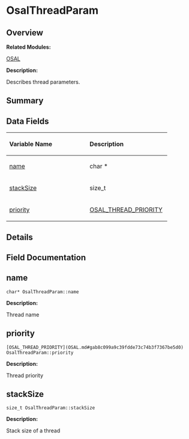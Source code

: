 # OsalThreadParam<a name="ZH-CN_TOPIC_0000001054479579"></a>

## **Overview**<a name="section395146536093532"></a>

**Related Modules:**

[OSAL](OSAL.md)

**Description:**

Describes thread parameters. 

## **Summary**<a name="section32478110093532"></a>

## Data Fields<a name="pub-attribs"></a>

<a name="table1289607295093532"></a>
<table><thead align="left"><tr id="row1115112182093532"><th class="cellrowborder" valign="top" width="50%" id="mcps1.1.3.1.1"><p id="p1420515964093532"><a name="p1420515964093532"></a><a name="p1420515964093532"></a>Variable Name</p>
</th>
<th class="cellrowborder" valign="top" width="50%" id="mcps1.1.3.1.2"><p id="p395519267093532"><a name="p395519267093532"></a><a name="p395519267093532"></a>Description</p>
</th>
</tr>
</thead>
<tbody><tr id="row633502102093532"><td class="cellrowborder" valign="top" width="50%" headers="mcps1.1.3.1.1 "><p id="p495845124093532"><a name="p495845124093532"></a><a name="p495845124093532"></a><a href="OsalThreadParam.md#a6bd1010a71ee937fa5fdbcbf11e733ab">name</a></p>
</td>
<td class="cellrowborder" valign="top" width="50%" headers="mcps1.1.3.1.2 "><p id="p291972232093532"><a name="p291972232093532"></a><a name="p291972232093532"></a>char *&nbsp;</p>
</td>
</tr>
<tr id="row1641853829093532"><td class="cellrowborder" valign="top" width="50%" headers="mcps1.1.3.1.1 "><p id="p773919582093532"><a name="p773919582093532"></a><a name="p773919582093532"></a><a href="OsalThreadParam.md#a658a540a5c27b8bbe7feb8f143364b18">stackSize</a></p>
</td>
<td class="cellrowborder" valign="top" width="50%" headers="mcps1.1.3.1.2 "><p id="p691256000093532"><a name="p691256000093532"></a><a name="p691256000093532"></a>size_t&nbsp;</p>
</td>
</tr>
<tr id="row198251916093532"><td class="cellrowborder" valign="top" width="50%" headers="mcps1.1.3.1.1 "><p id="p1196053700093532"><a name="p1196053700093532"></a><a name="p1196053700093532"></a><a href="OsalThreadParam.md#a11ba2334842664dce682fef5cadfbf30">priority</a></p>
</td>
<td class="cellrowborder" valign="top" width="50%" headers="mcps1.1.3.1.2 "><p id="p500318598093532"><a name="p500318598093532"></a><a name="p500318598093532"></a><a href="OSAL.md#gab8c099a9c39fdde73c74b3f7367be5d0">OSAL_THREAD_PRIORITY</a>&nbsp;</p>
</td>
</tr>
</tbody>
</table>

## **Details**<a name="section936760503093532"></a>

## **Field Documentation**<a name="section1468905692093532"></a>

## name<a name="a6bd1010a71ee937fa5fdbcbf11e733ab"></a>

```
char* OsalThreadParam::name
```

 **Description:**

Thread name 

## priority<a name="a11ba2334842664dce682fef5cadfbf30"></a>

```
[OSAL_THREAD_PRIORITY](OSAL.md#gab8c099a9c39fdde73c74b3f7367be5d0) OsalThreadParam::priority
```

 **Description:**

Thread priority 

## stackSize<a name="a658a540a5c27b8bbe7feb8f143364b18"></a>

```
size_t OsalThreadParam::stackSize
```

 **Description:**

Stack size of a thread 

